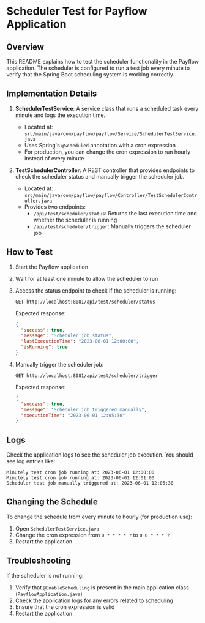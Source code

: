 # Scheduler Test for Payflow Application

## Overview

This README explains how to test the scheduler functionality in the Payflow application. The scheduler is configured to run a test job every minute to verify that the Spring Boot scheduling system is working correctly.

## Implementation Details

1. **SchedulerTestService**: A service class that runs a scheduled task every minute and logs the execution time.
   - Located at: `src/main/java/com/payflow/payflow/Service/SchedulerTestService.java`
   - Uses Spring's `@Scheduled` annotation with a cron expression
   - For production, you can change the cron expression to run hourly instead of every minute

2. **TestSchedulerController**: A REST controller that provides endpoints to check the scheduler status and manually trigger the scheduler job.
   - Located at: `src/main/java/com/payflow/payflow/Controller/TestSchedulerController.java`
   - Provides two endpoints:
     - `/api/test/scheduler/status`: Returns the last execution time and whether the scheduler is running
     - `/api/test/scheduler/trigger`: Manually triggers the scheduler job

## How to Test

1. Start the Payflow application
2. Wait for at least one minute to allow the scheduler to run
3. Access the status endpoint to check if the scheduler is running:
   ```
   GET http://localhost:8081/api/test/scheduler/status
   ```
   Expected response:
   ```json
   {
     "success": true,
     "message": "Scheduler job status",
     "lastExecutionTime": "2023-06-01 12:00:00",
     "isRunning": true
   }
   ```

4. Manually trigger the scheduler job:
   ```
   GET http://localhost:8081/api/test/scheduler/trigger
   ```
   Expected response:
   ```json
   {
     "success": true,
     "message": "Scheduler job triggered manually",
     "executionTime": "2023-06-01 12:05:30"
   }
   ```

## Logs

Check the application logs to see the scheduler job execution. You should see log entries like:

```
Minutely test cron job running at: 2023-06-01 12:00:00
Minutely test cron job running at: 2023-06-01 12:01:00
Scheduler test job manually triggered at: 2023-06-01 12:05:30
```

## Changing the Schedule

To change the schedule from every minute to hourly (for production use):

1. Open `SchedulerTestService.java`
2. Change the cron expression from `0 * * * * ?` to `0 0 * * * ?`
3. Restart the application

## Troubleshooting

If the scheduler is not running:

1. Verify that `@EnableScheduling` is present in the main application class (`PayflowApplication.java`)
2. Check the application logs for any errors related to scheduling
3. Ensure that the cron expression is valid
4. Restart the application